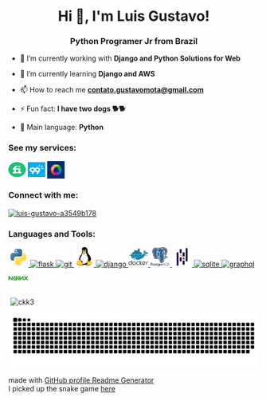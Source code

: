 <h1 align="center">Hi 👋, I'm Luis Gustavo!</h1>
<h3 align="center">Python Programer Jr from Brazil</h3>

- 🔭 I’m currently working with **Django and Python Solutions for Web**

- 🌱 I’m currently learning **Django and AWS**

- 📫 How to reach me **contato.gustavomota@gmail.com**

- ⚡ Fun fact: **I have two dogs 🐕🐕**

- 💞 Main language: **Python**

<h3 align="left">See my services:</h3>
<p align="left">
<a href="https://www.fiverr.com/gustavom0ta" target="blank"><img align="center" src="https://github.com/Ckk3/Ckk3/blob/main/icons/fiverr%20icon.png?raw=true" alt="ckgameplay" height="30" width="35" /></a>
<a href="https://www.99freelas.com.br/user/luisgustavomota" target="blank"><img align="center" src="https://github.com/Ckk3/Ckk3/blob/f88c4913969ccdcb41ec3c764d0a2254aded5343/icons/99freela.jpg" alt="Luis G." height="30" width="35" /></a>
<a href="https://www.workana.com/freelancer/3044f947afc7c1d6ed82ea946d9ac018" target="blank"><img align="center" src="https://github.com/Ckk3/Ckk3/blob/477573281393841b0aae00511c5d23add28d52e9/icons/workana.png" alt="Luis Gustavo" height="35" width="35" /></a>
</p>

<h3 align="left">Connect with me:</h3>
<p align="left">
<a href="https://linkedin.com/in/luis-gustavo-a3549b178" target="blank"><img align="center" src="https://cdn.jsdelivr.net/npm/simple-icons@3.0.1/icons/linkedin.svg" alt="luis-gustavo-a3549b178" height="30" width="40" /></a>
</p>

<h3 align="left">Languages and Tools:</h3>
<p align="left"> </a> <a href="https://www.python.org" target="_blank"> <img src="https://raw.githubusercontent.com/devicons/devicon/master/icons/python/python-original.svg" alt="python" width="40" height="40"/> </a>
<a href="https://flask.palletsprojects.com/" target="_blank" rel="noreferrer"> <img src="https://www.vectorlogo.zone/logos/pocoo_flask/pocoo_flask-icon.svg" alt="flask" width="40" height="40"/> </a> <a href="https://git-scm.com/" target="_blank" rel="noreferrer"> <img src="https://www.vectorlogo.zone/logos/git-scm/git-scm-icon.svg" alt="git" width="40" height="40"/> </a> <a href="https://www.linux.org/" target="_blank" rel="noreferrer"> <img src="https://raw.githubusercontent.com/devicons/devicon/master/icons/linux/linux-original.svg" alt="linux" width="40" height="40"/> </a> <a href="https://www.djangoproject.com/" target="_blank" rel="noreferrer"> <img src="https://cdn.worldvectorlogo.com/logos/django.svg" alt="django" width="40" height="40"/> </a> <a href="https://www.docker.com/" target="_blank" rel="noreferrer"> <img src="https://raw.githubusercontent.com/devicons/devicon/master/icons/docker/docker-original-wordmark.svg" alt="docker" width="40" height="40"/> </a> <a href="https://www.postgresql.org" target="_blank" rel="noreferrer"> <img src="https://raw.githubusercontent.com/devicons/devicon/master/icons/postgresql/postgresql-original-wordmark.svg" alt="postgresql" width="40" height="40"/> </a> <a href="https://pandas.pydata.org/" target="_blank" rel="noreferrer"> <img src="https://raw.githubusercontent.com/devicons/devicon/2ae2a900d2f041da66e950e4d48052658d850630/icons/pandas/pandas-original.svg" alt="pandas" width="40" height="40"/> </a> <a href="https://www.sqlite.org/" target="_blank" rel="noreferrer"> <img src="https://www.vectorlogo.zone/logos/sqlite/sqlite-icon.svg" alt="sqlite" width="40" height="40"/> </a> <a href="https://graphql.org" target="_blank" rel="noreferrer"> <img src="https://www.vectorlogo.zone/logos/graphql/graphql-icon.svg" alt="graphql" width="40" height="40"/> </a> <a href="https://www.nginx.com" target="_blank" rel="noreferrer"> <img src="https://raw.githubusercontent.com/devicons/devicon/master/icons/nginx/nginx-original.svg" alt="nginx" width="40" height="40"/> </a> </p>

<p>&nbsp;<img align="center" src="https://github-readme-stats.vercel.app/api?username=ckk3&show_icons=true&theme=tokyonight&locale=en" alt="ckk3" /></p>

![Snake animation](https://github.com/ckk3/ckk3/blob/output/github-contribution-grid-snake.svg)

made with [GitHub profile Readme Generator](https://github.com/rahuldkjain/github-profile-readme-generator)<br/>
I picked up the snake game [here](https://github.com/rafaballerini/rafaballerini)
